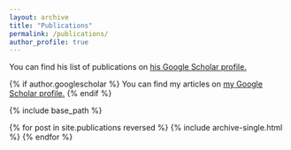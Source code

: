 ```yaml
---
layout: archive
title: "Publications"
permalink: /publications/
author_profile: true
---
```


You can find his list of publications on <u><a href="{{author.googlescholar}}">his Google Scholar profile</a>.</u>

{% if author.googlescholar %}
  You can find my articles on <u><a href="{{author.googlescholar}}">my Google Scholar profile</a>.</u>
{% endif %}

{% include base_path %}

{% for post in site.publications reversed %}
  {% include archive-single.html %}
{% endfor %}
